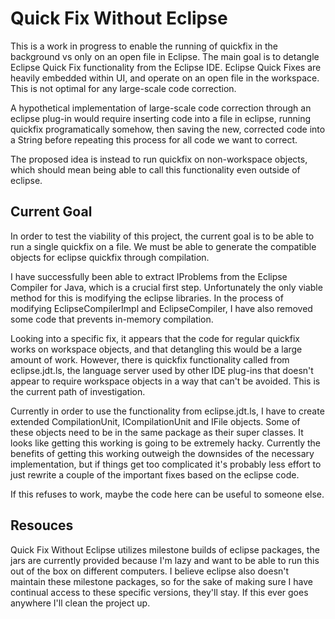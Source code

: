 # Quick Fix Without Eclipse

This is a work in progress to enable the running of quickfix in the background vs only on an open file in Eclipse. The main goal is to detangle Eclipse Quick Fix functionality from the Eclipse IDE. Eclipse Quick Fixes are heavily embedded within UI, and operate on an open file in the workspace. This is not optimal for any large-scale code correction.

A hypothetical implementation of large-scale code correction through an eclipse plug-in would require inserting code into a file in eclipse, running quickfix programatically somehow, then saving the new, corrected code into a String before repeating this process for all code we want to correct.

The proposed idea is instead to run quickfix on non-workspace objects, which should mean being able to call this functionality even outside of eclipse.

## Current Goal
In order to test the viability of this project, the current goal is to be able to run a single quickfix on a file. We must be able to generate the compatible objects for eclipse quickfix through compilation. 

I have successfully been able to extract IProblems from the Eclipse Compiler for Java, which is a crucial first step. Unfortunately the only viable method for this is modifying the eclipse libraries. In the process of modifying EclipseCompilerImpl and EclipseCompiler, I have also removed some code that prevents in-memory compilation.

Looking into a specific fix, it appears that the code for regular quickfix works on workspace objects, and that detangling this would be a large amount of work. However, there is quickfix functionality called from eclipse.jdt.ls, the language server used by other IDE plug-ins that doesn't appear to require workspace objects in a way that can't be avoided. This is the current path of investigation.

Currently in order to use the functionality from eclipse.jdt.ls, I have to create extended CompilationUnit, ICompilationUnit and IFile objects. Some of these objects need to be in the same package as their super classes. It looks like getting this working is going to be extremely hacky. Currently the benefits of getting this working outweigh the downsides of the necessary implementation, but if things get too complicated it's probably less effort to just rewrite a couple of the important fixes based on the eclipse code.

If this refuses to work, maybe the code here can be useful to someone else.

## Resouces

Quick Fix Without Eclipse utilizes milestone builds of eclipse packages, the jars are currently provided because I'm lazy and want to be able to run this out of the box on different computers. I believe eclipse also doesn't maintain these milestone packages, so for the sake of making sure I have continual access to these specific versions, they'll stay. If this ever goes anywhere I'll clean the project up.

